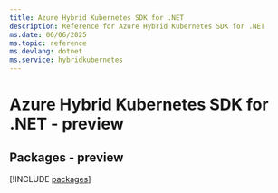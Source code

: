 ```yaml
---
title: Azure Hybrid Kubernetes SDK for .NET
description: Reference for Azure Hybrid Kubernetes SDK for .NET
ms.date: 06/06/2025
ms.topic: reference
ms.devlang: dotnet
ms.service: hybridkubernetes
---
```

# Azure Hybrid Kubernetes SDK for .NET - preview
## Packages - preview
[!INCLUDE [packages](hybrid-kubernetes-index.md)]